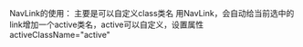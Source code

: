 NavLink的使用：
主要是可以自定义class类名
用NavLink，会自动给当前选中的link增加一个active类名，active可以自定义，设置属性 activeClassName="active"